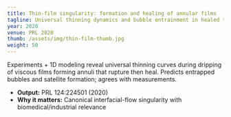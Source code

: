 ```yaml
---
title: Thin-film singularity: formation and healing of annular films
tagline: Universal thinning dynamics and bubble entrainment in healed threads
year: 2020
venue: PRL 2020
thumb: /assets/img/thin-film-thumb.jpg
weight: 50
---
```


Experiments + 1D modeling reveal universal thinning curves during dripping of viscous films forming annuli that rupture then heal. Predicts entrapped bubbles and satellite formation; agrees with measurements.

- **Output:** PRL 124:224501 (2020)
- **Why it matters:** Canonical interfacial-flow singularity with biomedical/industrial relevance
